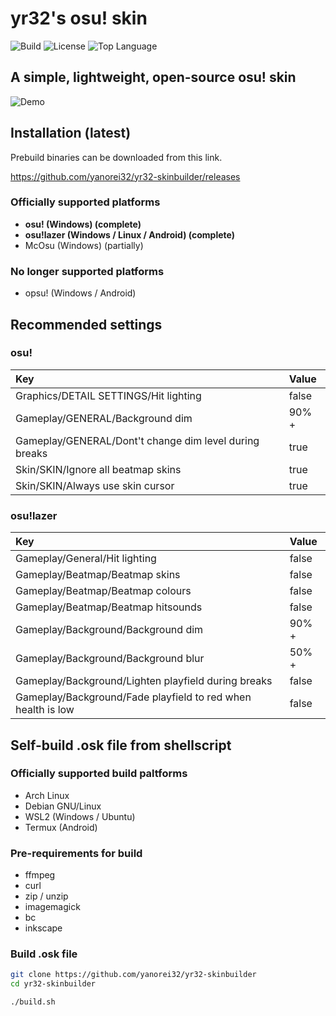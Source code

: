 # yr32's osu! skin

![Build](https://img.shields.io/github/workflow/status/yanorei32/yr32-skinbuilder/release?logo=github&style=for-the-badge)
![License](https://img.shields.io/github/license/yanorei32/yr32-skinbuilder.svg?style=for-the-badge&color=blue)
![Top Language](https://img.shields.io/github/languages/top/yanorei32/yr32-skinbuilder.svg?style=for-the-badge)

## A simple, lightweight, open-source osu! skin

![Demo](https://github.com/yanorei32/yr32-skinbuilder/raw/contents/demo.gif)

## Installation (latest)

Prebuild binaries can be downloaded from this link.

https://github.com/yanorei32/yr32-skinbuilder/releases

### Officially supported platforms

* **osu! (Windows) (complete)**
* **osu!lazer (Windows / Linux / Android) (complete)**
* McOsu (Windows) (partially)

### No longer supported platforms
* opsu! (Windows / Android)

## Recommended settings

### osu!

| Key                                                    | Value |
|:-------------------------------------------------------|:------|
| Graphics/DETAIL SETTINGS/Hit lighting                  | false |
| Gameplay/GENERAL/Background dim                        | 90% + |
| Gameplay/GENERAL/Dont't change dim level during breaks | true  |
| Skin/SKIN/Ignore all beatmap skins                     | true  |
| Skin/SKIN/Always use skin cursor                       | true  |

### osu!lazer

| Key                                                          | Value |
|:-------------------------------------------------------------|:------|
| Gameplay/General/Hit lighting                                | false |
| Gameplay/Beatmap/Beatmap skins                               | false |
| Gameplay/Beatmap/Beatmap colours                             | false |
| Gameplay/Beatmap/Beatmap hitsounds                           | false |
| Gameplay/Background/Background dim                           | 90% + |
| Gameplay/Background/Background blur                          | 50% + |
| Gameplay/Background/Lighten playfield during breaks          | false |
| Gameplay/Background/Fade playfield to red when health is low | false |

## Self-build .osk file from shellscript

### Officially supported build paltforms

* Arch Linux
* Debian GNU/Linux
* WSL2 (Windows / Ubuntu)
* Termux (Android)

### Pre-requirements for build

* ffmpeg
* curl
* zip / unzip
* imagemagick
* bc
* inkscape

### Build .osk file

```bash
git clone https://github.com/yanorei32/yr32-skinbuilder
cd yr32-skinbuilder

./build.sh
```

